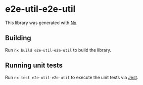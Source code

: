 # e2e-util-e2e-util

This library was generated with [Nx](https://nx.dev).

## Building

Run `nx build e2e-util-e2e-util` to build the library.

## Running unit tests

Run `nx test e2e-util-e2e-util` to execute the unit tests via [Jest](https://jestjs.io).
